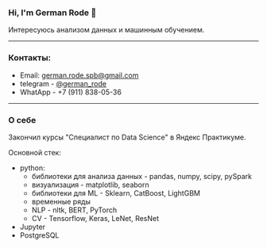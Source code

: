 ### Hi, I'm German Rode 👋

Интересуюсь анализом данных и машинным обучением. 

---------------------------------------

### Контакты:
* Email: german.rode.spb@gmail.com
* telegram - [@german_rode](https://t.me/german_rode)
* WhatApp - +7 (911) 838-05-36

-------------------------------------------

###  О себе

Закончил курсы "Специалист по Data Science" в Яндекс Практикуме.

Основной стек:
* python:
    * библиотеки для анализа данных - pandas, numpy, scipy, pySpark
    * визуализация - matplotlib, seaborn
    * библиотеки для ML - Sklearn, CatBoost, LightGBM
    * временные ряды
    * NLP - nltk, BERT, PyTorch
    * CV - Tensorflow, Keras, LeNet, ResNet
* Jupyter
* PostgreSQL 

<!---
GermanRode2000/GermanRode2000 is a ✨ special ✨ repository because its `README.md` (this file) appears on your GitHub profile.
You can click the Preview link to take a look at your changes.
--->
